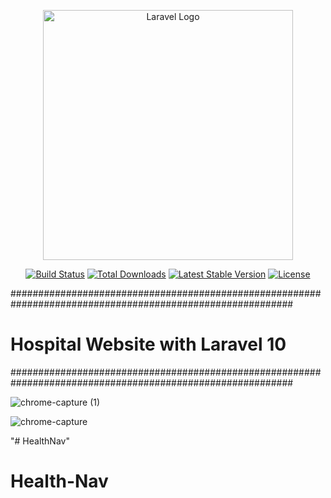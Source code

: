 <p align="center"><a href="https://laravel.com" target="_blank"><img src="https://raw.githubusercontent.com/laravel/art/master/logo-lockup/5%20SVG/2%20CMYK/1%20Full%20Color/laravel-logolockup-cmyk-red.svg" width="400" alt="Laravel Logo"></a></p>

<p align="center">
<a href="https://github.com/laravel/framework/actions"><img src="https://github.com/laravel/framework/workflows/tests/badge.svg" alt="Build Status"></a>
<a href="https://packagist.org/packages/laravel/framework"><img src="https://img.shields.io/packagist/dt/laravel/framework" alt="Total Downloads"></a>
<a href="https://packagist.org/packages/laravel/framework"><img src="https://img.shields.io/packagist/v/laravel/framework" alt="Latest Stable Version"></a>
<a href="https://packagist.org/packages/laravel/framework"><img src="https://img.shields.io/packagist/l/laravel/framework" alt="License"></a>
</p>
###########################################################################################################
<h1>Hospital Website with Laravel 10</h1>

###########################################################################################################


![chrome-capture (1)](https://github.com/GHAZI-ALANZI/hospital-laravel/assets/105205339/b73c3fc6-35d2-491e-a172-c91be7e95d35)

![chrome-capture](https://github.com/GHAZI-ALANZI/hospital-laravel/assets/105205339/afefcf93-94d6-4c7c-9f29-0efa3ca46085)


"# HealthNav" 
# Health-Nav
